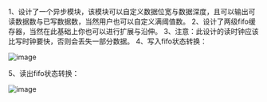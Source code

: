 1、设计了一个异步模块，该模块可以自定义数据位宽与数据深度，且可以输出可读数据数与已写数据数，当然用户也可以自定义满阈值数。
2、设计了两级fifo缓存器，当然在此基础上你也可以进行扩展与沿伸。
3、注意：此设计的读时钟应该比写时钟要快，否则会丢失一部分数据。
4、写入fifo状态转换：

![image](https://user-images.githubusercontent.com/71707557/183387512-fe753911-8ee2-4832-9df9-1857815f56af.png)

5、读出fifo状态转换：

![image](https://user-images.githubusercontent.com/71707557/183387602-85559181-7497-4644-99df-64c5e13adab6.png)
